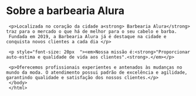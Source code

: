 <!DOCTYPE html>
<html lang="pt-br">
    <head>
       <meta charset="utf-8">
       <title>Barbearia alura</title>
    </head>
     <body>
    <h1>Sobre a barbearia Alura</h1>
 
     <p>Localizada no coração da cidade a<strong> Barbearia Alura</strong> traz para o mercado o que há de melhor para o seu cabelo e barba.
     Fundada em 2019, a Barbearia Alura já é destaque na cidade e conquista novos clientes a cada dia </p>

     <p style="font-size: 20px  "><em>Nossa missão é:<strong>"Proporcionar auto-estima e qualidade de vida aos clientes".<strong>.</em></p>
 
     <p>Oferecemos profissionais experientes e antenados às mudanças no mundo da moda. O atendimento possui padrão de excelência e agilidade, garantindo qualidade e satisfação dos nossos clientes.</p>  	
     </body>
     </html>
